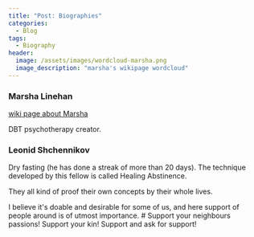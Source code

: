 ```yaml
---
title: "Post: Biographies"
categories:
  - Blog
tags: 
  - Biography
header:
  image: /assets/images/wordcloud-marsha.png
  image_description: "marsha's wikipage wordcloud"
---
```

### Marsha Linehan 
[wiki page about Marsha](https://en.wikipedia.org/wiki/Marsha_M._Linehan)

DBT psychotherapy creator. 

### Leonid Shchennikov 
Dry fasting (he has done a streak of more than 20 days). The technique developed by this fellow is called Healing Abstinence. 

They all kind of proof their own concepts by their whole lives. 

I believe it's doable and desirable for some of us, and here support of people around is of utmost importance. # Support your neighbours passions! Support your kin! Support and ask for support! 

